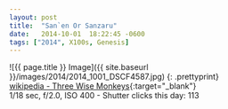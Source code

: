 ```yaml
---
layout: post
title:  "San`en Or Sanzaru"
date:   2014-10-01  18:22:45 -0600
tags: ["2014", X100s, Genesis]
---
```

![{{ page.title }} Image]({{ site.baseurl }}/images/2014/2014_1001_DSCF4587.jpg)
{: .prettyprint}  
[wikipedia - Three Wise Monkeys](http://en.wikipedia.org/wiki/Three_wise_monkeys){:target="_blank"}  
1/18 sec, f/2.0, ISO 400 - Shutter clicks this day: 113
